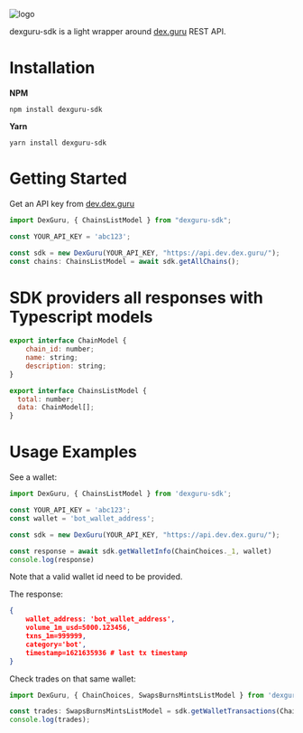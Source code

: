 ![logo](https://warehouse-test-camo.ingress.cmh1.psfhosted.org/6b1fce270454205fb5c8f8eba0f2ad3594141ed4/68747470733a2f2f67626c6f627363646e2e676974626f6f6b2e636f6d2f6173736574732532462d4d4f326e726d77685f446f784b63317638306e2532462d4d546e6b6e6f6878595f515157715a3572702d2532462d4d546e6d375a674e377342575f764e585f7a31253246686f72697a6f6e74616c2d6c6f676f2d77686974652d6261636b67726f756e642e706e673f616c743d6d6564696126746f6b656e3d66366533376632332d616664352d346131332d626236612d313632653164393564313864)

dexguru-sdk is a light wrapper around [dex.guru](https://dex.guru) REST API.

# Installation

**NPM**

`npm install dexguru-sdk`

**Yarn**

`yarn install dexguru-sdk`

# Getting Started

Get an API key from [dev.dex.guru](https://dev.dex.guru)

```javascript
import DexGuru, { ChainsListModel } from "dexguru-sdk";

const YOUR_API_KEY = 'abc123';

const sdk = new DexGuru(YOUR_API_KEY, "https://api.dev.dex.guru/");
const chains: ChainsListModel = await sdk.getAllChains();
```

# SDK providers all responses with Typescript models

```javascript
export interface ChainModel {
    chain_id: number;
    name: string;
    description: string;
}

export interface ChainsListModel {
  total: number;
  data: ChainModel[];
}
```

# Usage Examples

See a wallet:

```javascript
import DexGuru, { ChainsListModel } from 'dexguru-sdk';

const YOUR_API_KEY = 'abc123';
const wallet = 'bot_wallet_address';

const sdk = new DexGuru(YOUR_API_KEY, "https://api.dev.dex.guru/");

const response = await sdk.getWalletInfo(ChainChoices._1, wallet)
console.log(response)
```

Note that a valid wallet id need to be provided.

The response:

```json
{
    wallet_address: 'bot_wallet_address',
    volume_1m_usd=5000.123456,
    txns_1m=999999,
    category='bot',
    timestamp=1621635936 # last tx timestamp
}
```

Check trades on that same wallet:

```javascript
import DexGuru, { ChainChoices, SwapsBurnsMintsListModel } from 'dexguru-sdk';

const trades: SwapsBurnsMintsListModel = sdk.getWalletTransactions(ChainChoices._1, "bot_wallet_address");
console.log(trades);
```
